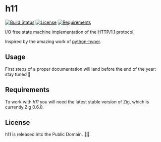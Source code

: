 # h11

[![Build Status](https://api.travis-ci.org/ducdetronquito/h11.svg?branch=master)](https://travis-ci.org/ducdetronquito/h11) [![License](https://img.shields.io/badge/license-public%20domain-ff69b4.svg)](https://github.com/ducdetronquito/h11#license) [![Requirements](https://img.shields.io/badge/zig-0.6.0-orange)](https://ziglang.org/)

I/O free state machine implementation of the HTTP/1.1 protocol.

Inspired by the amazing work of [python-hyper](https://github.com/python-hyper/h11).


## Usage

First steps of a proper documentation will land before the end of the year: stay tuned 🎵

## Requirements

To work with *h11* you will need the latest stable version of Zig, which is currently Zig 0.6.0.

## License

h11 is released into the Public Domain. 🎉🍻
